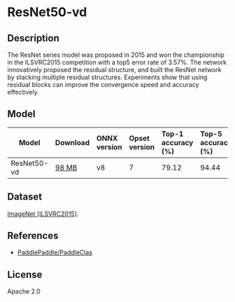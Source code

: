 <!--- SPDX-License-Identifier: Apache-2.0 -->

# ResNet50-vd

## Description

The ResNet series model was proposed in 2015 and won the championship in the ILSVRC2015 competition with a top5 error rate of 3.57%. The network innovatively proposed the residual structure, and built the ResNet network by stacking multiple residual structures. Experiments show that using residual blocks can improve the convergence speed and accuracy effectively.

## Model

|Model          |Download                                                                 |ONNX version   |Opset version  |Top-1 accuracy (%) |Top-5 accuracy (%) |
|---------------|:------------------------------------------------------------------------|:--------------|:--------------|:------------------|:------------------|
|ResNet50-vd    |[98 MB](https://bj.bcebos.com/paddlehub/fastdeploy/ResNet50_vd_infer.tgz)|v8             |7              |79.12              |94.44              |

## Dataset

[ImageNet (ILSVRC2015)](http://www.image-net.org/challenges/LSVRC/2015/).

## References

* [PaddlePaddle/PaddleClas](https://github.com/PaddlePaddle/PaddleClas/blob/release/2.4/docs/zh_CN/models/ResNet_and_vd.md)

## License

Apache 2.0

